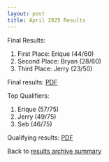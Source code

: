 ```yaml
---
layout: post
title: April 2025 Results
---
```


Final Results:
1. First Place: Erique (44/60)
2. Second Place: Bryan (28/60)
3. Third Place: Jerry (23/50)

Final results: <a href="/results-archive/20250412-finals-results.jpg" target="_blank" rel="noreferrer noopener">PDF</a>

Top Qualifiers:
1. Erique (57/75)
2. Jerry (49/75)
3. Seb (46/75)

Qualifying results: <a href="/results-archive/20250412-quali-results.jpg" target="_blank" rel="noreferrer noopener">PDF</a>

Back to <a href="/blog.html">results archive summary</a>
